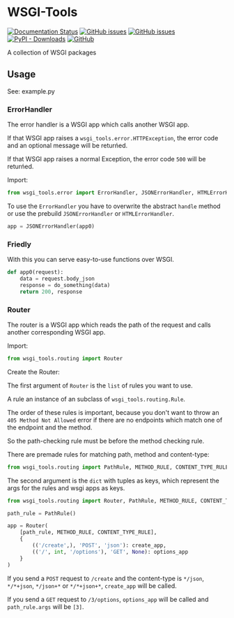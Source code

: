 # WSGI-Tools

[![Documentation Status](https://readthedocs.org/projects/wsgi-tools/badge/?version=latest)](https://wsgi-tools.readthedocs.io/en/latest/?badge=latest)
[![GitHub issues](https://img.shields.io/github/issues/rpkak/wsgi-tools?logo=github)](https://github.com/rpkak/wsgi-tools/issues)
[![GitHub issues](https://img.shields.io/github/issues-pr/rpkak/wsgi-tools?logo=github)](https://github.com/rpkak/wsgi-tools/pulls)
[![PyPI - Downloads](https://img.shields.io/pypi/dw/wsgi-tools?logo=pypi&logoColor=ffffff)](https://pypi.org/project/wsgi-tools)
[![GitHub](https://img.shields.io/github/license/rpkak/wsgi-tools)](https://github.com/rpkak/wsgi-tools/blob/master/LICENSE)

A collection of WSGI packages

## Usage

See: example.py

### ErrorHandler

The error handler is a WSGI app which calls another WSGI app.

If that WSGI app raises a `wsgi_tools.error.HTTPException`, the error code and an optional message will be returńed.

If that WSGI app raises a normal Exception, the error code `500` will be returńed.

Import:

```python
from wsgi_tools.error import ErrorHandler, JSONErrorHandler, HTMLErrorHandler
```

To use the `ErrorHandler` you have to overwrite the abstract `handle` method or use the prebuild `JSONErrorHandler` or `HTMLErrorHandler`.

```python
app = JSONErrorHandler(app0)
```

### Friedly

With this you can serve easy-to-use functions over WSGI.

```python
def app0(request):
    data = request.body_json
    response = do_something(data)
    return 200, response
```

### Router

The router is a WSGI app which reads the path of the request and calls another corresponding WSGI app.

Import:

```python
from wsgi_tools.routing import Router
```

Create the Router:

The first argument of `Router` is the `list` of rules you want to use.

A rule an instance of an subclass of `wsgi_tools.routing.Rule`.

The order of these rules is important, because you don't want to throw an `405 Method Not Allowed` error if there are no endpoints which match one of the endpoint and the method.

So the path-checking rule must be before the method checking rule.

There are premade rules for matching path, method and content-type:

```python
from wsgi_tools.routing import PathRule, METHOD_RULE, CONTENT_TYPE_RULE
```

The second argument is the `dict` with tuples as keys, which represent the args for the rules and wsgi apps as keys.

```python
from wsgi_tools.routing import Router, PathRule, METHOD_RULE, CONTENT_TYPE_RULE

path_rule = PathRule()

app = Router(
    [path_rule, METHOD_RULE, CONTENT_TYPE_RULE],
    {
        (('/create',), 'POST', 'json'): create_app,
        (('/', int, '/options'), 'GET', None): options_app
    }
)
```

If you send a `POST` request to `/create` and the content-type is `*/json`, `*/*+json`, `*/json+*` or `*/*+json+*`, `create_app` will be called.

If you send a `GET` request to `/3/options`, `options_app` will be called and `path_rule.args` will be `[3]`.
